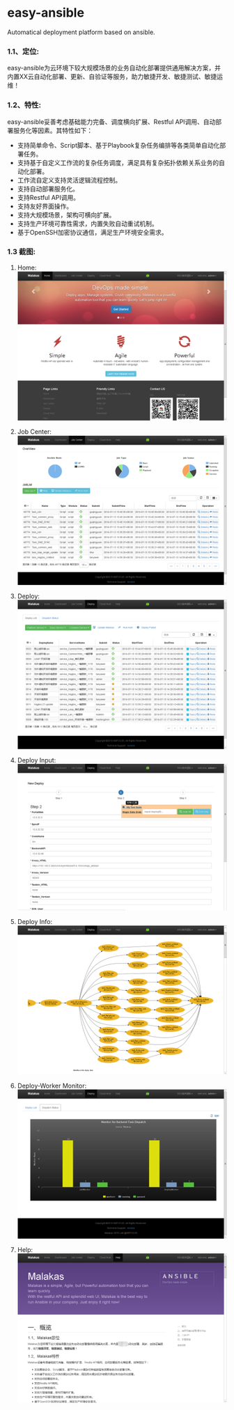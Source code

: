 # easy-ansible
Automatical deployment platform based on ansible.

### 1.1、定位:    
easy-ansible为云环境下较大规模场景的业务自动化部署提供通用解决方案，并内置XX云自动化部署、更新、自验证等服务，助力敏捷开发、敏捷测试、敏捷运维！    

### 1.2、特性:    
easy-ansible妥善考虑基础能力完备、调度横向扩展、Restful API调用、自动部署服务化等因素。其特性如下：
- 支持简单命令、Script脚本、基于Playbook复杂任务编排等各类简单自动化部署任务。
- 支持基于自定义工作流的复杂任务调度，满足具有复杂拓扑依赖关系业务的自动化部署。
- 工作流自定义支持灵活逻辑流程控制。
- 支持自动部署服务化。
- 支持Restful API调用。
- 支持友好界面操作。
- 支持大规模场景，架构可横向扩展。
- 支持生产环境可靠性需求，内置失败自动重试机制。
- 基于OpenSSH加密协议通信，满足生产环境安全需求。

### 1.3 截图:
1. Home:    
![image](screenshots/001.home.png)     
    
2. Job Center:    
![image](screenshots/002.job.png)     

3. Deploy:    
![image](screenshots/003.deploy.png)     

4. Deploy Input:    
![image](screenshots/004.deploy-input.png)     

5. Deploy Info:    
![image](screenshots/005.deploy-info.png)     

6. Deploy-Worker Monitor:
![image](screenshots/007.deploy-monitor.png)

7. Help:    
![image](screenshots/006.help.png)     

